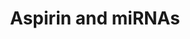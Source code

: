 ---
annotations:
- id: PW:0000808
  parent: regulatory pathway
  type: Pathway Ontology
  value: microRNA pathway
- id: PW:0001613
  parent: drug pathway
  type: Pathway Ontology
  value: acetylsalicylic acid drug pathway
authors:
- Aminkhazeei
- Fehrhart
- L Dupuis
- Egonw
- Khanspers
- Eweitz
citedin: ''
communities:
- ONTOX
description: Aspirin effects on miRNAs.
last-edited: 2025-10-31
ndex: 94b15345-8b6c-11eb-9e72-0ac135e8bacf
organisms:
- Homo sapiens
redirect_from:
- /index.php/Pathway:WP4707
- /instance/WP4707
- /instance/WP4707_r140973
revision: r140973
schema-jsonld:
- '@context': https://schema.org/
  '@id': https://wikipathways.github.io/pathways/WP4707.html
  '@type': Dataset
  creator:
    '@type': Organization
    name: WikiPathways
  description: Aspirin effects on miRNAs.
  keywords:
  - ABCC4
  - Acetylsalicylic acid
  - MVD
  - NFKB1
  - NOS3
  - PDK1
  - PPARA
  - PTGS1
  - PTGS2
  - VEGFA
  - WNT1
  license: CC0
  name: Aspirin and miRNAs
seo: CreativeWork
title: Aspirin and miRNAs
wpid: WP4707
---